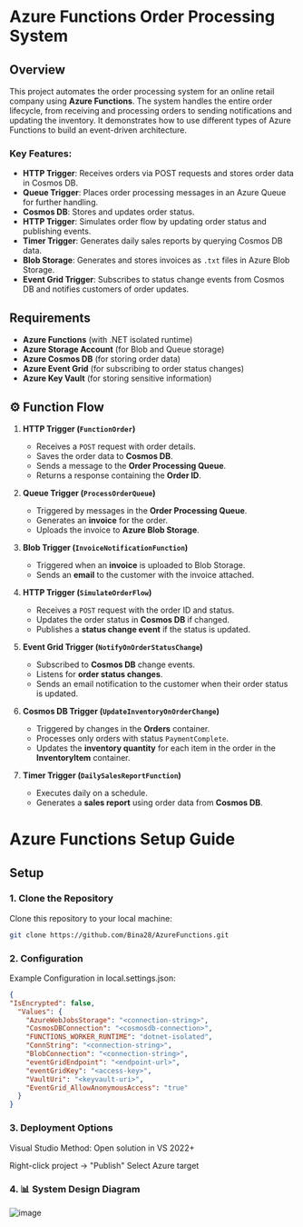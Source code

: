 ﻿# Azure Functions Order Processing System

## Overview

This project automates the order processing system for an online retail company using **Azure Functions**. 
The system handles the entire order lifecycle, from receiving and processing orders to sending notifications and updating the inventory. 
It demonstrates how to use different types of Azure Functions to build an event-driven architecture.

### Key Features:
- **HTTP Trigger**: Receives orders via POST requests and stores order data in Cosmos DB.
- **Queue Trigger**: Places order processing messages in an Azure Queue for further handling.
- **Cosmos DB**: Stores and updates order status.
- **HTTP Trigger**: Simulates order flow by updating order status and publishing events.
- **Timer Trigger**: Generates daily sales reports by querying Cosmos DB data.
- **Blob Storage**: Generates and stores invoices as `.txt` files in Azure Blob Storage.
- **Event Grid Trigger**: Subscribes to status change events from Cosmos DB and notifies customers of order updates.

## Requirements

- **Azure Functions** (with .NET isolated runtime)
- **Azure Storage Account** (for Blob and Queue storage)
- **Azure Cosmos DB** (for storing order data)
- **Azure Event Grid** (for subscribing to order status changes)
- **Azure Key Vault** (for storing sensitive information)

## ⚙️ Function Flow

1. **HTTP Trigger (`FunctionOrder`)**  
    - Receives a `POST` request with order details.  
    - Saves the order data to **Cosmos DB**.  
    - Sends a message to the **Order Processing Queue**.  
    - Returns a response containing the **Order ID**.

2. **Queue Trigger (`ProcessOrderQueue`)**  
    - Triggered by messages in the **Order Processing Queue**.  
    - Generates an **invoice** for the order.  
    - Uploads the invoice to **Azure Blob Storage**.

3. **Blob Trigger (`InvoiceNotificationFunction`)**  
    - Triggered when an **invoice** is uploaded to Blob Storage.  
    - Sends an **email** to the customer with the invoice attached.
    

4.  **HTTP Trigger (`SimulateOrderFlow`)**  
    - Receives a `POST` request with the order ID and status.  
    - Updates the order status in **Cosmos DB** if changed.  
    - Publishes a **status change event** if the status is updated.  
    
5.  **Event Grid Trigger (`NotifyOnOrderStatusChange`)**  
    - Subscribed to **Cosmos DB** change events.  
    - Listens for **order status changes**.  
    - Sends an email notification to the customer when their order status is updated.

6. **Cosmos DB Trigger (`UpdateInventoryOnOrderChange`)**  
    - Triggered by changes in the **Orders** container.  
    - Processes only orders with status `PaymentComplete`.  
    - Updates the **inventory quantity** for each item in the order in the **InventoryItem** container.

7. **Timer Trigger (`DailySalesReportFunction`)**  
    - Executes daily on a schedule.  
    - Generates a **sales report** using order data from **Cosmos DB**.
    
# Azure Functions Setup Guide

## Setup

### 1. Clone the Repository
Clone this repository to your local machine:

```bash
git clone https://github.com/Bina28/AzureFunctions.git
```

### 2. Configuration

Example Configuration in local.settings.json:

```json
{
"IsEncrypted": false,
  "Values": {
    "AzureWebJobsStorage": "<connection-string>",
    "CosmosDBConnection": "<cosmosdb-connection>",
    "FUNCTIONS_WORKER_RUNTIME": "dotnet-isolated",
    "ConnString": "<connection-string>",
    "BlobConnection": "<connection-string>",
    "eventGridEndpoint": "<endpoint-url>",
    "eventGridKey": "<access-key>",
    "VaultUri": "<keyvault-uri>",
    "EventGrid_AllowAnonymousAccess": "true"
  }
}
```

### 3. Deployment Options
Visual Studio Method:
Open solution in VS 2022+

Right-click project → "Publish"
Select Azure target

### 4.  📊 System Design Diagram


![image](https://github.com/user-attachments/assets/f530fd14-5816-425e-900f-b065d29442e3)
